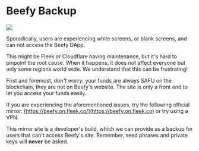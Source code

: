 # Beefy Backup

![](../.gitbook/assets/safu.png)

Sporadically, users are experiencing white screens, or blank screens, and can not access the Beefy DApp.

This might be Fleek or Cloudflare having maintenance, but it's hard to pinpoint the root cause. When it happens, it does not affect everyone but only some regions world wide. We understand that this can be frustrating!

First and foremost, _don't worry_, your funds are always SAFU on the blockchain, they are not on Beefy's website. The site is only a front end to let you access your funds easily.

If you are experiencing the aforementioned issues, try the following official mirror: [https://beefy.on.fleek.co/](https://beefy.on.fleek.co) or try using a VPN.

This mirror site is a developer's build, which we can provide as a backup for users that can't access Beefy's site. Remember, seed phrases and private keys will **never** be asked.
